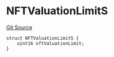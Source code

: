 # NFTValuationLimitS
[Git Source](https://github.com/thrackle-io/tron/blob/826eee0e9167e4ceebe5bb3df2058b377df8b6bc/src/client/token/handler/diamond/RuleStorage.sol)


```solidity
struct NFTValuationLimitS {
    uint16 nftValuationLimit;
}
```

